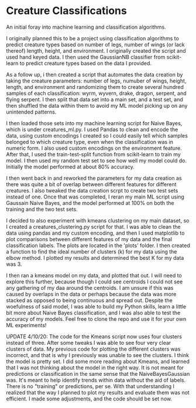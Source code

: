# Creature Classifications
An initial foray into machine learning and classification algorithms. 

I originally planned this to be a project using classification algorithms to predict creature types based on number of legs, number of wings (or lack thereof) length, height, and environment. I originally created the script and used hand keyed data. I then used the GaussianNB classifier from scikit-learn to predict creature types based on the data I provided. 

As a follow up, i then created a script that automates the data creation by taking the creature parameters: number of legs, numuber of wings, height, length, and environment and randomizing them to create several hundred samples of each classification: wyrm, wyvern, drake, dragon, serpent, and flying serpent. I then split that data set into a main set, and a test set, and then shuffled the data within them to avoid my ML model picking up on any unintended patterns. 

I then loaded those sets into my machine learning script for Naive Bayes, which is under creatures_ml.py. I used Pandas to clean and encode the data, using custom encodings I created so I could easily tell which samples belonged to which creature type, even when the classification was in numeric form. I also used custom encodings on the environment feature. After that, I used the train-test-split function from scikit-learn to train my model. I then used my random test set to see how well my model could do. Initially the model performed at about 80% accuracy. 

I then went back in and reworked the parameters for my data creation as there was quite a bit of overlap between different features for different creatures. I also tweaked the data creation scrpt to create two test sets instead of one. Once that was completed, I reran my main ML script using Gaussain Naive Bayes, and the model performed at 100% on both the training and the two test sets. 

I decided to also experiment with kmeans clustering on my main dataset, so I created a creatures_clustering.py script for that. I was able to clean the data using pandas and my custom encoding, and then I used matplotlib to plot comparisons between different features of my data and the final classification labels. The plots are located in the 'plots' folder. I then created a function to find the ideal number of clusters (k) for my data using the elbow method. I plotted my results and determined the best K for my data was 3. 

I then ran a kmeans model on my data, and plotted that out. I will need to explore this further, because though I could see centroids I could not see any gathering of my daa around the centroids. I am unsure if this was caused by overlaps in the data or perhaps because the data was more stacked as opposed to being continuous and spread out. Despite the woefulness of said model, I was able to build my Python skills, learn a little bit more about Naive Bayes classification, and I was also able to test the accuracy of my models. Feel free to clone the repo and use it for your own ML experiments!

UPDATE 4/10/20: The code for the Kmeans script now uses four clusters instead of three. After some tweaks I was able to see four very clear clusters of data. My previous code for plotting the different clusters was incorrect, and that is why I previously was unable to see the clusters. I think the model is pretty set. I did some more reading about Kmeans, and learned that I was not thinking about the model in the right way. It is not meant for predictions or classification in the same sense that the NaiveBayesGaussian was. It's meant to help identify trends within data without the aid of labels. There is no "training" or predictions, per se. With that understanding I realized that the way I planned to plot my results and evaluate them was not efficient. I made some adjustments, and the code should be set now. 

